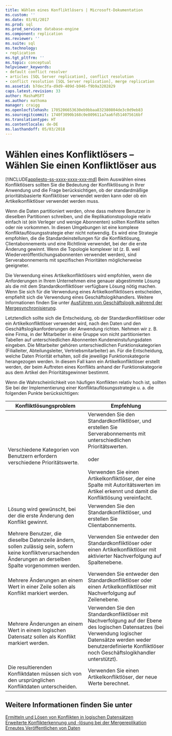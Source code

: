 ```yaml
---
title: Wählen eines Konfliktlösers | Microsoft-Dokumentation
ms.custom: ''
ms.date: 03/01/2017
ms.prod: sql
ms.prod_service: database-engine
ms.component: replication
ms.reviewer: ''
ms.suite: sql
ms.technology:
- replication
ms.tgt_pltfrm: ''
ms.topic: conceptual
helpviewer_keywords:
- default conflict resolver
- articles [SQL Server replication], conflict resolution
- conflict resolution [SQL Server replication], merge replication
ms.assetid: b7dec3fa-d9d9-409d-b946-f9b9a3202829
caps.latest.revision: 33
author: MashaMSFT
ms.author: mathoma
manager: craigg
ms.openlocfilehash: 1705206653630eb9bbaa832380804de3c0d9eb83
ms.sourcegitcommit: 1740f3090b168c0e809611a7aa6fd514075616bf
ms.translationtype: HT
ms.contentlocale: de-DE
ms.lasthandoff: 05/03/2018
---
```

# <a name="advanced-merge-replication-conflict---choose-a-resolver"></a>Wählen eines Konfliktlösers – Wählen Sie einen Konfliktlöser aus
[!INCLUDE[appliesto-ss-xxxx-xxxx-xxx-md](../../../includes/appliesto-ss-xxxx-xxxx-xxx-md.md)]
  Beim Auswählen eines Konfliktlösers sollten Sie die Bedeutung der Konfliktlösung in Ihrer Anwendung und die Frage berücksichtigen, ob der standardmäßige prioritätsbasierte Konfliktlöser verwendet werden kann oder ob ein Artikelkonfliktlöser verwendet werden muss.  
  
 Wenn die Daten partitioniert werden, ohne dass mehrere Benutzer in dieselben Partitionen schreiben, und die Replikationstopologie relativ einfach ist (ein Verleger und wenige Abonnenten) sollten Konflikte selten oder nie vorkommen. In diesen Umgebungen ist eine komplexe Konfliktauflösungsstrategie eher nicht notwendig. Es wird eine Strategie empfohlen, die die Standardeinstellungen für die Konfliktlösung, Clientabonnements und eine Richtlinie verwendet, bei der die erste Änderung gewinnt. Wenn die Topologie komplexer ist (z. B. weil Wiederveröffentlichungsabonnenten verwendet werden), sind Serverabonnements mit spezifischen Prioritäten möglicherweise geeigneter.  
  
 Die Verwendung eines Artikelkonfliktlösers wird empfohlen, wenn die Anforderungen in Ihrem Unternehmen eine genauer abgestimmte Lösung als die mit dem Standardkonfliktlöser verfügbare Lösung nötig machen. Wenn Sie sich für die Verwendung eines Artikelkonfliktlösers entscheiden, empfiehlt sich die Verwendung eines Geschäftslogikhandlers. Weitere Informationen finden Sie unter [Ausführen von Geschäftslogik während der Mergesynchronisierung](../../../relational-databases/replication/merge/execute-business-logic-during-merge-synchronization.md).  
  
 Letztendlich sollte sich die Entscheidung, ob der Standardkonfliktlöser oder ein Artikelkonfliktlöser verwendet wird, nach den Daten und den Geschäftslogikanforderungen der Anwendung richten. Nehmen wir z. B. eine Firma, in der Mitarbeiter in eine Gruppe von nicht partitionierten Tabellen auf unterschiedlichen Abonnenten Kundeneinstufungsdaten eingeben. Die Mitarbeiter gehören unterschiedlichen Funktionskategorien (Filialleiter, Abteilungsleiter, Vertriebsmitarbeiter) an. Für die Entscheidung, welche Daten Priorität erhalten, soll die jeweilige Funktionskategorie herangezogen werden. In diesem Fall kann ein Artikelkonfliktlöser erstellt werden, der beim Auftreten eines Konflikts anhand der Funktionskategorie aus dem Artikel den Prioritätsgewinner bestimmt.  
  
 Wenn die Wahrscheinlichkeit von häufigen Konflikten relativ hoch ist, sollten Sie bei der Implementierung einer Konfliktauflösungsstrategie u. a. die folgenden Punkte berücksichtigen:  
  
|Konfliktlösungsproblem|Empfehlung|  
|-------------------------------|--------------------|  
|Verschiedene Kategorien von Benutzern erfordern verschiedene Prioritätswerte.|Verwenden Sie den Standardkonfliktlöser, und erstellen Sie Serverabonnements mit unterschiedlichen Prioritätswerten.<br /><br /> oder<br /><br /> Verwenden Sie einen Artikelkonfliktlöser, der eine Spalte mit Autoritätswerten im Artikel erkennt und damit die Konfliktlösung vereinfacht.|  
|Lösung wird gewünscht, bei der die erste Änderung den Konflikt gewinnt.|Verwenden Sie den Standardkonfliktlöser, und erstellen Sie Clientabonnements.|  
|Mehrere Benutzer, die dieselbe Datenzeile ändern, sollen zulässig sein, sofern keine konfliktverursachenden Änderungen an derselben Spalte vorgenommen werden.|Verwenden Sie entweder den Standardkonfliktlöser oder einen Artikelkonfliktlöser mit aktivierter Nachverfolgung auf Spaltenebene.|  
|Mehrere Änderungen an einem Wert in einer Zeile sollen als Konflikt markiert werden.|Verwenden Sie entweder den Standardkonfliktlöser oder einen Artikelkonfliktlöser mit Nachverfolgung auf Zeilenebene.|  
|Mehrere Änderungen an einem Wert in einem logischen Datensatz sollen als Konflikt markiert werden.|Verwenden Sie den Standardkonfliktlöser mit Nachverfolgung auf der Ebene des logischen Datensatzes (bei Verwendung logischer Datensätze werden weder benutzerdefinierte Konfliktlöser noch Geschäftslogikhandler unterstützt).|  
|Die resultierenden Konfliktdaten müssen sich von den ursprünglichen Konfliktdaten unterscheiden.|Verwenden Sie einen Artikelkonfliktlöser, der neue Werte berechnet.|  
  
## <a name="see-also"></a>Weitere Informationen finden Sie unter  
 [Ermitteln und Lösen von Konflikten in logischen Datensätzen](../../../relational-databases/replication/merge/advanced-merge-replication-conflict-resolving-in-logical-record.md)   
 [Erweiterte Konflikterkennung und -lösung bei der Mergereplikation](../../../relational-databases/replication/merge/advanced-merge-replication-conflict-detection-and-resolution.md)   
 [Erneutes Veröffentlichen von Daten](../../../relational-databases/replication/republish-data.md)  
  
  
